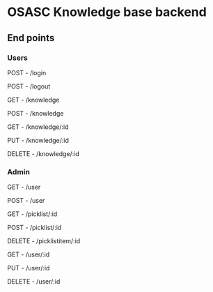 # OSASC Knowledge base backend

## End points

### Users
POST - /login

POST - /logout

GET - /knowledge

POST - /knowledge

GET - /knowledge/:id

PUT - /knowledge/:id

DELETE - /knowledge/:id

### Admin
GET - /user

POST - /user

GET - /picklist/:id

POST - /picklist/:id

DELETE - /picklistitem/:id

GET - /user/:id

PUT - /user/:id

DELETE - /user/:id
